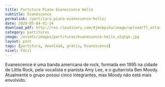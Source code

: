 ```yaml
---
title: Partitura Piano Evanescence Hello
subtitle: Evanescence
permalink: /partitura-piano-evanescence-hello/
date: 2020-05-04-01-34
download_pdf: http://res.cloudinary.com/djmnbpi6a/image/upload/fl_attachment/v1/sheetmusic/partitura-piano-evanescence-hello_showbiz-mus-br.pdf
category: partituras
image: /assets/images/partituras/evanescence-hello_a1qtgk.jpg
layout: post
tags: [partitura, download, grátis, Evanescence]
nivel: Fácil
---
```

Evanescence é uma banda americana de rock, formada em 1995 na cidade de Little Rock, pela vocalista e pianista Amy Lee, e o guitarrista Ben Moody. Atualmente o grupo possui cinco integrantes, mas Moody não está mais envolvido.
